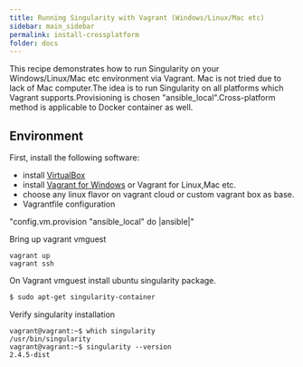 ```yaml
---
title: Running Singularity with Vagrant (Windows/Linux/Mac etc)
sidebar: main_sidebar
permalink: install-crossplatform
folder: docs
---
```



This recipe demonstrates how to run Singularity on your Windows/Linux/Mac etc environment via Vagrant. Mac is not tried due to lack of Mac computer.The idea is to run Singularity on all platforms which Vagrant supports.Provisioning is chosen "ansible_local".Cross-platform method is applicable to Docker container as well. 

## Environment

First, install the following software:
- install [VirtualBox](https://www.virtualbox.org)
- install [Vagrant for Windows](https://www.vagrantup.com/downloads.html) or Vagrant for Linux,Mac etc.
- choose any linux flavor on vagrant cloud or custom vagrant box as base.
- Vagrantfile configuration

"config.vm.provision "ansible_local" do |ansible|"




Bring up vagrant vmguest


```
vagrant up
vagrant ssh
```
On Vagrant vmguest install ubuntu singularity package.

```bash
$ sudo apt-get singularity-container
```

Verify  singularity installation

```
vagrant@vagrant:~$ which singularity
/usr/bin/singularity
vagrant@vagrant:~$ singularity --version
2.4.5-dist
```

